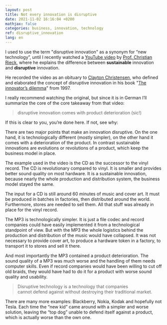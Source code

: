 ```yaml
---
layout: post
title: Not every innovation is disruptive
date: 2021-11-02 16:16:04 +0200
mathjax: false
categories: business, innovation, technology
ref: disruptive_innovation
lang: en
---
```


I used to use the term "disruptive innovation" as a synonym for “new
technology”, until I recently watched a [YouTube
video](https://www.youtube.com/watch?v=aOv36VFoarg) by [Prof. Christian
Rieck](https://www.frankfurt-university.de/de/hochschule/fachbereich-3-wirtschaft-und-recht/kontakt/professor-innen/christian-rieck),
where he explains the difference between **sustainable** innovation and
**disruptive** innovation.

He recorded the video as an obituary to [Clayton
Christensen](https://de.wikipedia.org/wiki/Clayton_M._Christensen), who defined
and elaborated the concept of disruptive innovation in his book "[The
innovator’s dilemma](https://www.amazon.de/s?k=9780875845852)" from 1997.

I really recommend watching the original, but since it is in
German I’ll summarize the core of the core takeaway from that video:

> disruptive innovation comes with product deterioration (sic!)

If this is clear to you, you’re done here. If not, see why:

There are two major points that make an innovation disruptive. On the one hand,
it is technologically different (mostly simpler), on the other hand it comes with a
deterioration of the product. In contrast sustainable innovations are evolutions
or revolutions of a product, which keep the business model in place.

The example used in the video is the CD as the successor to the vinyl record.
The CD is revolutionary compared to vinyl. It is smaller and provides better
sound quality on most hardware. It is a sustainable innovation, because nearly
the whole production and distribution system, the business model stayed the
same.

The input for a CD is still around 60 minutes of music and cover art. It must be
produced in batches in factories, then distributed around the world.
Furthermore, stores are needed to sell them. All that stuff was already in place
for the vinyl record.

The MP3 is technologically simpler. It is just a file codec and record companies
could have easily implemented it from a technological standpoint of view. But
with the MP3 the whole logistics behind the production and distribution of the
music would have collapsed. It was not necessary to provide cover art, to
produce a hardware token in a factory, to transport it to stores and sell it
there.

And most importantly the MP3 contained a product deterioration. The sound
quality of a MP3 was much worse and the handling of them needs computer skills.
Even if record companies would have been willing to cut off old braids, they
would have had to do it for a product with worse sound quality and usability.

> Disruptive technology is a technology that companies  
> cannot defend against without destroying their traditional market.

There are many more examples: Blackberry, Nokia, Kodak and hopefully not Tesla.
Each time the “new kid” came around with a simpler and worse solution, leaving
the “top dog” unable to defend itself against a product, which is actually worse
than the own one.
